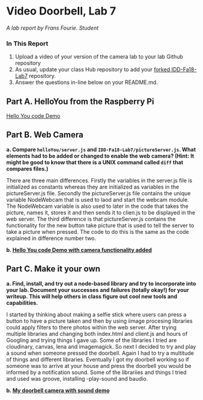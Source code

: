 # Video Doorbell, Lab 7

*A lab report by Frans Fourie. Student*

### In This Report

1. Upload a video of your version of the camera lab to your lab Github repository
1. As usual, update your class Hub repository to add your [forked IDD-Fa18-Lab7](/FAR-Lab/IDD-Fa18-Lab7) repository.
1. Answer the questions in-line below on your README.md.

## Part A. HelloYou from the Raspberry Pi

[Hello You code Demo](https://youtu.be/UYng2GflEJw)<br />

## Part B. Web Camera

**a. Compare `helloYou/server.js` and `IDD-Fa18-Lab7/pictureServer.js`. What elements had to be added or changed to enable the web camera? (Hint: It might be good to know that there is a UNIX command called `diff` that compares files.)**

There are three main differences. Firstly the variables in the server.js file is initialized as constants whereas they are initialized as variables in the pictureServer.js file. Secondly the pictureServer.js file contains the unique variable NodeWebcam that is used to laod and start the webcam module. The NodeWebcam variable is also used to later in the code that takes the picture, names it, stores it and then sends it to clien.js to be displayed in the web server. The third difference is that pictureServer.js contains the functionality for the new button take picture that is used to tell the server to take a picture when pressed. The code to do this is the same as the code explained in difference number two.

**b. [Hello You code Demo with camera functionality added](https://youtu.be/GbRqAlS6LPA)<br />**

## Part C. Make it your own

**a. Find, install, and try out a node-based library and try to incorporate into your lab. Document your successes and failures (totally okay!) for your writeup. This will help others in class figure out cool new tools and capabilities.**

I started by thinking about making a selfie stick where users can press a button to have a picture taken and then by using iimage procesing libraries could apply filters to there photos within the web server. After trying multiple libraries and changing both index.html and client.js and hours of Googling and trying things I gave up. Some of the libraries I tried are cloudinary, canvas, lena and imagemagick. So next I decided to try and play a sound when someone pressed the doorbell. Again I had to try a multitude of things and different libraries. Eventually I got my doorbell working so if someone was to arrive at your house and press the doorbell you would be informed by a notification sound. Some of the librariies and things I tried and used was groove, installing -play-sound and baudio.

**b. [My doorbell camera with sound demo](https://youtu.be/dZsj-K6zsL8)<br />**
